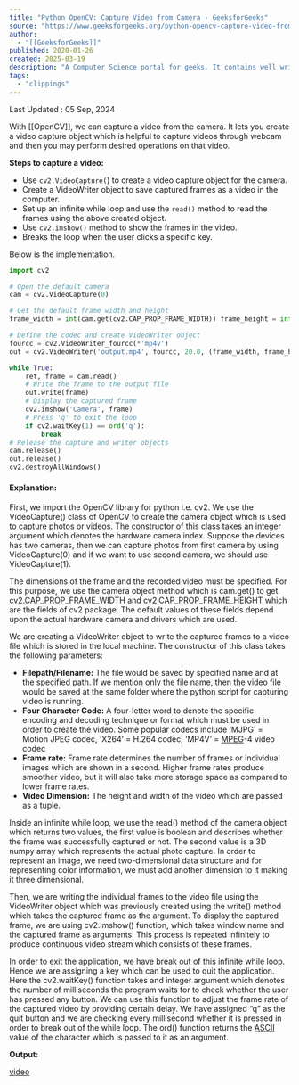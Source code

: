 ```yaml
---
title: "Python OpenCV: Capture Video from Camera - GeeksforGeeks"
source: "https://www.geeksforgeeks.org/python-opencv-capture-video-from-camera/"
author:
  - "[[GeeksforGeeks]]"
published: 2020-01-26
created: 2025-03-19
description: "A Computer Science portal for geeks. It contains well written, well thought and well explained computer science and programming articles, quizzes and practice/competitive programming/company interview Questions."
tags:
  - "clippings"
---
```

Last Updated : 05 Sep, 2024

With [[OpenCV]], we can capture a video from the camera. It lets you create a video capture object which is helpful to capture videos through webcam and then you may perform desired operations on that video.

****Steps to capture a video:****

- Use `cv2.VideoCapture(`) to create a video capture object for the camera.
- Create a VideoWriter object to save captured frames as a video in the computer.
- Set up an infinite while loop and use the `read()` method to read the frames using the above created object.
- Use `cv2.imshow()` method to show the frames in the video.
- Breaks the loop when the user clicks a specific key.

Below is the implementation.

```python
import cv2  

# Open the default camera 
cam = cv2.VideoCapture(0)  

# Get the default frame width and height 
frame_width = int(cam.get(cv2.CAP_PROP_FRAME_WIDTH)) frame_height = int(cam.get(cv2.CAP_PROP_FRAME_HEIGHT)) 

# Define the codec and create VideoWriter object 
fourcc = cv2.VideoWriter_fourcc(*'mp4v') 
out = cv2.VideoWriter('output.mp4', fourcc, 20.0, (frame_width, frame_height))  

while True:     
	ret, frame = cam.read()      
	# Write the frame to the output file     
	out.write(frame)      
	# Display the captured frame     
	cv2.imshow('Camera', frame)      
	# Press 'q' to exit the loop
	if cv2.waitKey(1) == ord('q'):
		break  
# Release the capture and writer objects 
cam.release() 
out.release() 
cv2.destroyAllWindows() 
```

#### Explanation:

First, we import the OpenCV library for python i.e. cv2. We use the VideoCapture() class of OpenCV to create the camera object which is used to capture photos or videos. The constructor of this class takes an integer argument which denotes the hardware camera index. Suppose the devices has two cameras, then we can capture photos from first camera by using VideoCapture(0) and if we want to use second camera, we should use VideoCapture(1).

The dimensions of the frame and the recorded video must be specified. For this purpose, we use the camera object method which is cam.get() to get cv2.CAP\_PROP\_FRAME\_WIDTH and cv2.CAP\_PROP\_FRAME\_HEIGHT which are the fields of cv2 package. The default values of these fields depend upon the actual hardware camera and drivers which are used.

We are creating a VideoWriter object to write the captured frames to a video file which is stored in the local machine. The constructor of this class takes the following parameters:

- ****Filepath/Filename:**** The file would be saved by specified name and at the specified path. If we mention only the file name, then the video file would be saved at the same folder where the python script for capturing video is running.
- ****Four Character Code:**** A four-letter word to denote the specific encoding and decoding technique or format which must be used in order to create the video. Some popular codecs include ‘MJPG’ = Motion JPEG codec, ‘X264’ = H.264 codec, ‘MP4V’ = [MPEG](https://www.geeksforgeeks.org/mpg-video-format/)\-4 video codec
- ****Frame rate:**** Frame rate determines the number of frames or individual images which are shown in a second. Higher frame rates produce smoother video, but it will also take more storage space as compared to lower frame rates.
- ****Video Dimension:**** The height and width of the video which are passed as a tuple.

Inside an infinite while loop, we use the read() method of the camera object which returns two values, the first value is boolean and describes whether the frame was successfully captured or not. The second value is a 3D numpy array which represents the actual photo capture. In order to represent an image, we need two-dimensional data structure and for representing color information, we must add another dimension to it making it three dimensional.

Then, we are writing the individual frames to the video file using the VideoWriter object which was previously created using the write() method which takes the captured frame as the argument. To display the captured frame, we are using cv2.imshow() function, which takes window name and the captured frame as arguments. This process is repeated infinitely to produce continuous video stream which consists of these frames.

In order to exit the application, we have break out of this infinite while loop. Hence we are assigning a key which can be used to quit the application. Here the cv2.waitKey() function takes and integer argument which denotes the number of milliseconds the program waits for to check whether the user has pressed any button. We can use this function to adjust the frame rate of the captured video by providing certain delay. We have assigned “q” as the quit button and we are checking every millisecond whether it is pressed in order to break out of the while loop. The ord() function returns the [ASCII](https://www.geeksforgeeks.org/ascii-table/) value of the character which is passed to it as an argument.

****Output:****

[video](https://media.geeksforgeeks.org/wp-content/uploads/20240722165408/freecompress-output_no_audio.mp4?_=2)
